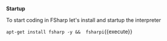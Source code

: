 **Startup**

To start coding in FSharp let's install and startup the interpreter

`apt-get install fsharp -y && 
fsharpi`{{execute}}